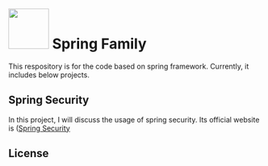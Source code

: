 # <img src="src/docs/asciidoc/images/spring-framework.png" width="80" height="80"> Spring Family

This respository is for the code based on spring framework. Currently, it includes below projects.  

## Spring Security

In this project, I will discuss the usage of spring security. Its official website is ([Spring Security](https://spring.io/projects/spring-security)


## License

